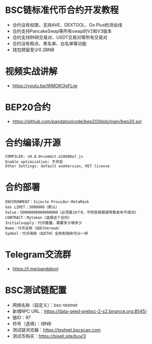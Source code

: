 # BSC链标准代币合约开发教程
- 合约没有权限，支持AVE、DEXTOOL、Go Plus检测全绿
- 合约支持PancakeSwap等所有swap的V2和V3版本
- 合约支持BNB交易对、USDT交易对等所有交易对
- 合约没有税点、黑名单、白名单等功能
- 钱包预留至少0.2BNB

# 视频实战讲解
- https://youtu.be/WMOKl3gFLiw

# BEP20合约
- https://github.com/pandatoolcode/bep20/blob/main/bep20.sol

# 合约编译/开源
```
COMPILER: v0.8.0+commit.e28d00a7.js
Enable optimization: 不开启
Other Settings: default evmVersion, MIT license
```

# 合约部署
```
ENVIRONMENT：Injecte Provider-MetaMask
Gas LIMIT：3000000（默认）
Value：50000000000000000（必须是16个0，不然容易报错导致发布不成功）
CONTRACT：Mytoken（选择这个合约）
Initialsupply：代币数量，需要多少填多少
Name：代币全称（如Ethereum）
Symbol：代币简称（如ETH）全称和简称可以一样
```

# Telegram交流群
- https://t.me/pandatool

# BSC测试链配置
- 网络名称（自定义）：bsc-testnet
- 新增RPC URL：https://data-seed-prebsc-2-s2.binance.org:8545/
- 链ID：97
- 符号（选填）：tBNB
- 测试链浏览器：https://testnet.bscscan.com
- 测试币购买：https://bisell.site/buy/3
